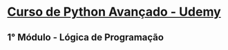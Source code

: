 # [Curso de Python Avançado - Udemy](https://www.udemy.com/course/python-3-do-zero-ao-avancado/)

## 1° Módulo - Lógica de Programação